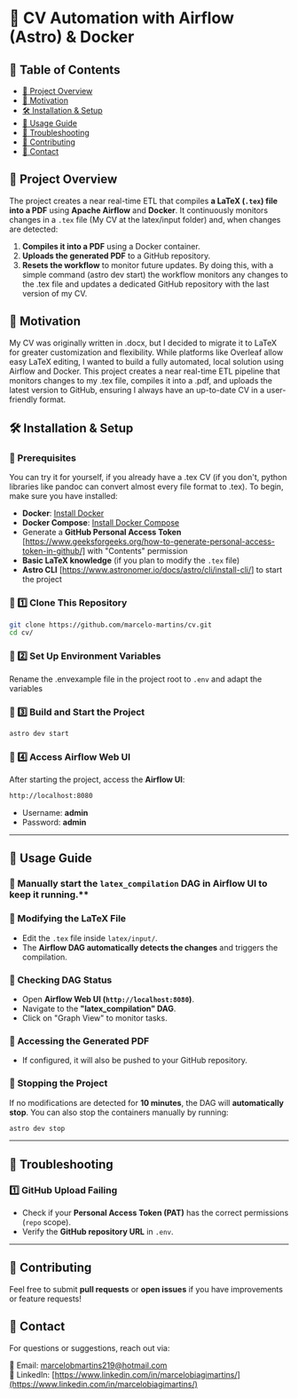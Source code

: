 # 🚀 CV Automation with Airflow (Astro) & Docker

## 📖 Table of Contents
- [🚀 Project Overview](#-project-overview)
- [🎯 Motivation](#-motivation)
- [🛠️ Installation & Setup](#-installation--setup)
- [🚀 Usage Guide](#-usage-guide)
- [🔧 Troubleshooting](#-troubleshooting)
- [🤝 Contributing](#-contributing)
- [📩 Contact](#-contact)

## 🚀 Project Overview
The project creates a near real-time ETL that compiles **a LaTeX (`.tex`) file into a PDF** using **Apache Airflow** and **Docker**.
It continuously monitors changes in a `.tex` file (My CV at the latex/input folder) and, when changes are detected:
1. **Compiles it into a PDF** using a Docker container.
2. **Uploads the generated PDF** to a GitHub repository.
3. **Resets the workflow** to monitor future updates.
By doing this, with a simple command (astro dev start) the workflow monitors any changes to the .tex file and updates a dedicated GitHub repository with the last version of my CV.

## 🎯 Motivation
My CV was originally written in .docx, but I decided to migrate it to LaTeX for greater customization and flexibility. While platforms like Overleaf allow easy LaTeX editing, I wanted to build a fully automated, local solution using Airflow and Docker. This project creates a near real-time ETL pipeline that monitors changes to my .tex file, compiles it into a .pdf, and uploads the latest version to GitHub, ensuring I always have an up-to-date CV in a user-friendly format.

## 🛠️ Installation & Setup

### **🔹 Prerequisites**
You can try it for yourself, if you already have a .tex CV (if you don't, python libraries like pandoc can convert almost every file format to .tex). To begin, make sure you have installed:
- **Docker**: [Install Docker](https://docs.docker.com/get-docker/)
- **Docker Compose**: [Install Docker Compose](https://docs.docker.com/compose/install/)
- Generate a **GitHub Personal Access Token** [https://www.geeksforgeeks.org/how-to-generate-personal-access-token-in-github/] with "Contents" permission
- **Basic LaTeX knowledge** (if you plan to modify the `.tex` file)
- **Astro CLI** [https://www.astronomer.io/docs/astro/cli/install-cli/] to start the project

### **🔹 1️⃣ Clone This Repository**
```bash
git clone https://github.com/marcelo-martins/cv.git
cd cv/
```

### **🔹 2️⃣ Set Up Environment Variables**
Rename the .envexample file in the project root to `.env` and adapt the variables

### **🔹 3️⃣ Build and Start the Project**
```bash
astro dev start
```

### **🔹 4️⃣ Access Airflow Web UI**
After starting the project, access the **Airflow UI**:
```bash
http://localhost:8080
```
- Username: **admin**
- Password: **admin**

---

## 🚀 Usage Guide

### **🔹 Manually start the `latex_compilation` DAG** in Airflow UI to keep it running.**

### **🔹 Modifying the LaTeX File**
- Edit the `.tex` file inside `latex/input/`.
- The **Airflow DAG automatically detects the changes** and triggers the compilation.

### **🔹 Checking DAG Status**
- Open **Airflow Web UI (`http://localhost:8080`)**.
- Navigate to the **"latex_compilation" DAG**.
- Click on "Graph View" to monitor tasks.

### **🔹 Accessing the Generated PDF**
- If configured, it will also be pushed to your GitHub repository.

### **🔹 Stopping the Project**
If no modifications are detected for **10 minutes**, the DAG will **automatically stop**.
You can also stop the containers manually by running:
```bash 
astro dev stop
```
---

## 🔧 Troubleshooting

### **1️⃣ GitHub Upload Failing**
- Check if your **Personal Access Token (PAT)** has the correct permissions (`repo` scope).
- Verify the **GitHub repository URL** in `.env`.

---

## 🤝 Contributing
Feel free to submit **pull requests** or **open issues** if you have improvements or feature requests!

## 📩 Contact
For questions or suggestions, reach out via:

📧 Email: [marcelobmartins219@hotmail.com](mailto:marcelobmartins219@hotmail.com)  
🔗 LinkedIn: [https://www.linkedin.com/in/marcelobiagimartins/](https://www.linkedin.com/in/marcelobiagimartins/)  

